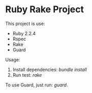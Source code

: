 Ruby Rake Project
=================

This project is use:

* Ruby 2.2.4
* Rspec
* Rake
* Guard

Usage:

1. Install dependencies: _bundle install_
2. Run test: _rake_

To use Guard, just run: _guard_.

